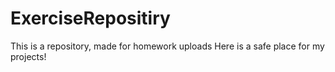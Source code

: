 # ExerciseRepositiry
This is a repository, made for homework uploads
Here is a safe place for my projects!
